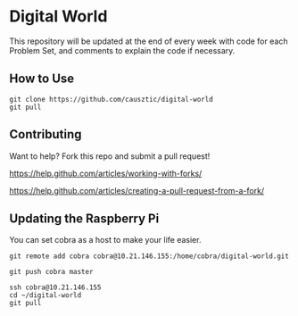 # Digital World

This repository will be updated at the end of every week with code for each Problem Set, and comments to explain the code if necessary.

## How to Use
```
git clone https://github.com/causztic/digital-world
git pull
```

## Contributing
Want to help? Fork this repo and submit a pull request!

https://help.github.com/articles/working-with-forks/

https://help.github.com/articles/creating-a-pull-request-from-a-fork/

## Updating the Raspberry Pi
You can set cobra as a host to make your life easier.
```
git remote add cobra cobra@10.21.146.155:/home/cobra/digital-world.git

git push cobra master

ssh cobra@10.21.146.155
cd ~/digital-world
git pull
```

